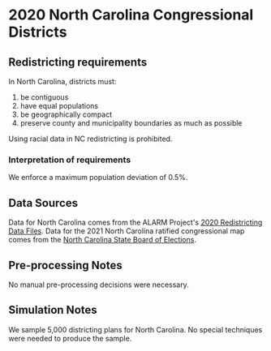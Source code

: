# 2020 North Carolina Congressional Districts

## Redistricting requirements
In North Carolina, districts must:

1. be contiguous
2. have equal populations
3. be geographically compact
4. preserve county and municipality boundaries as much as possible

Using racial data in NC redistricting is prohibited.


### Interpretation of requirements
We enforce a maximum population deviation of 0.5%.

## Data Sources
Data for North Carolina comes from the ALARM Project's [2020 Redistricting Data Files](https://alarm-redist.github.io/posts/2021-08-10-census-2020/). Data for the 2021 North Carolina ratified congressional map comes from the [North Carolina State Board of Elections](https://www.ncsbe.gov/results-data/voting-maps-redistricting).

## Pre-processing Notes
No manual pre-processing decisions were necessary.

## Simulation Notes
We sample 5,000 districting plans for North Carolina.
No special techniques were needed to produce the sample.
